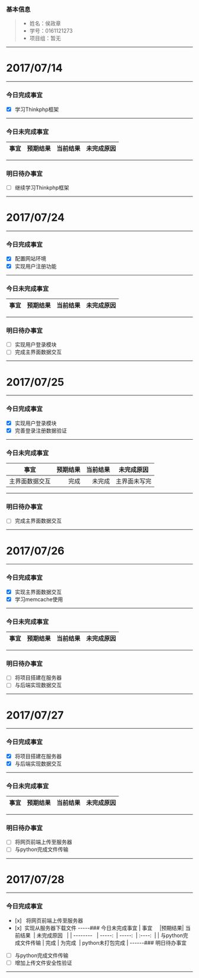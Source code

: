 ### 基本信息
> * 姓名：侯政章
> * 学号：0161121273
> * 项目组：暂无

-------


# 2017/07/14

-------

### 今日完成事宜
- [x]  学习Thinkphp框架

-----
### 今日未完成事宜


| 事宜     |预期结果| 当前结果  | 未完成原因   | 
| --------   | -----:  | -----:  | :----:  |


------
### 明日待办事宜
- [ ] 继续学习Thinkphp框架
-------

# 2017/07/24

-------

### 今日完成事宜
- [x]  配置网站环境
- [x]  实现用户注册功能

-----
### 今日未完成事宜


| 事宜     |预期结果| 当前结果  | 未完成原因   | 
| --------   | -----:  | -----:  | :----:  |


------
### 明日待办事宜
- [ ] 实现用户登录模块
- [ ] 完成主界面数据交互
-------
# 2017/07/25

-------

### 今日完成事宜
- [x]  实现用户登录模块
- [x]  完善登录注册数据验证

-----
### 今日未完成事宜


| 事宜     |预期结果| 当前结果  | 未完成原因   | 
| --------   | -----:  | -----:  | :----:  |
| 主界面数据交互| 完成 | 未完成  | 主界面未写完|


------
### 明日待办事宜
- [ ] 完成主界面数据交互
-------

# 2017/07/26

-------

### 今日完成事宜
- [x]  实现主界面数据交互
- [x]  学习memcache使用

-----
### 今日未完成事宜


| 事宜     |预期结果| 当前结果  | 未完成原因   | 
| --------   | -----:  | -----:  | :----:  |

------
### 明日待办事宜
- [ ] 将项目搭建在服务器
- [ ] 与后端实现数据交互

-------
# 2017/07/27

-------

### 今日完成事宜
- [x]  将项目搭建在服务器
- [x]  与后端实现数据交互

-----
### 今日未完成事宜


| 事宜     |预期结果| 当前结果  | 未完成原因   | 
| --------   | -----:  | -----:  | :----:  |

------
### 明日待办事宜
- [ ] 将网页前端上传至服务器
- [ ] 与python完成文件传输

-------
# 2017/07/28
-------
### 今日完成事宜
- [x]   将网页前端上传至服务器
- [x]  实现从服务器下载文件
-----### 今日未完成事宜
| 事宜     |预期结果| 当前结果  | 未完成原因   | 
| --------   | -----:  | -----:  | :----:  |
| 与python完成文件传输 | 完成 | 为完成  | python未打包完成 |
------### 明日待办事宜
- [ ] 与python完成文件传输
- [ ] 增加上传文件安全性验证

-------
